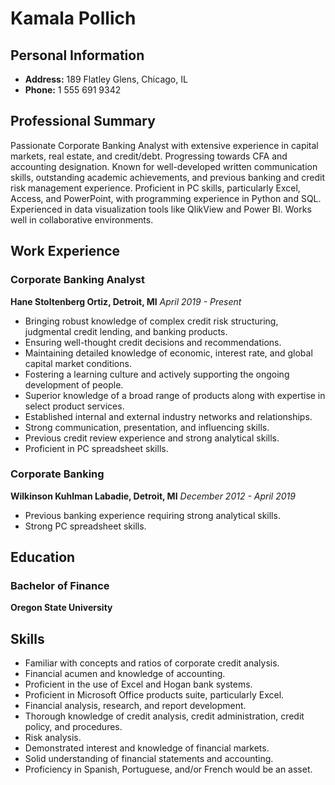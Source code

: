 # Kamala Pollich

## Personal Information

- **Address:** 189 Flatley Glens, Chicago, IL
- **Phone:** 1 555 691 9342

## Professional Summary

Passionate Corporate Banking Analyst with extensive experience in capital markets, real estate, and credit/debt. Progressing towards CFA and accounting designation. Known for well-developed written communication skills, outstanding academic achievements, and previous banking and credit risk management experience. Proficient in PC skills, particularly Excel, Access, and PowerPoint, with programming experience in Python and SQL. Experienced in data visualization tools like QlikView and Power BI. Works well in collaborative environments.

## Work Experience

### Corporate Banking Analyst
**Hane Stoltenberg Ortiz, Detroit, MI**
*April 2019 - Present*

- Bringing robust knowledge of complex credit risk structuring, judgmental credit lending, and banking products.
- Ensuring well-thought credit decisions and recommendations.
- Maintaining detailed knowledge of economic, interest rate, and global capital market conditions.
- Fostering a learning culture and actively supporting the ongoing development of people.
- Superior knowledge of a broad range of products along with expertise in select product services.
- Established internal and external industry networks and relationships.
- Strong communication, presentation, and influencing skills.
- Previous credit review experience and strong analytical skills.
- Proficient in PC spreadsheet skills.

### Corporate Banking
**Wilkinson Kuhlman Labadie, Detroit, MI**
*December 2012 - April 2019*

- Previous banking experience requiring strong analytical skills.
- Strong PC spreadsheet skills.

## Education

### Bachelor of Finance
**Oregon State University**

## Skills

- Familiar with concepts and ratios of corporate credit analysis.
- Financial acumen and knowledge of accounting.
- Proficient in the use of Excel and Hogan bank systems.
- Proficient in Microsoft Office products suite, particularly Excel.
- Financial analysis, research, and report development.
- Thorough knowledge of credit analysis, credit administration, credit policy, and procedures.
- Risk analysis.
- Demonstrated interest and knowledge of financial markets.
- Solid understanding of financial statements and accounting.
- Proficiency in Spanish, Portuguese, and/or French would be an asset.